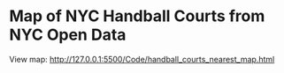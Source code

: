 # Map of NYC Handball Courts from NYC Open Data 

View map: http://127.0.0.1:5500/Code/handball_courts_nearest_map.html